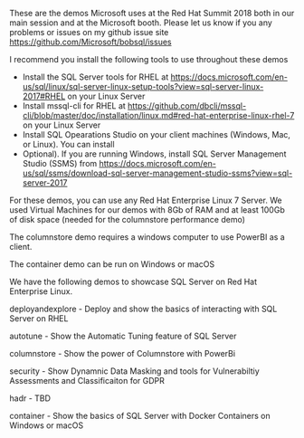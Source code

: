 These are the demos Microsoft uses at the Red Hat Summit 2018 both in our main session and at the Microsoft booth. Please let us know if you any problems or issues on my github issue site https://github.com/Microsoft/bobsql/issues

I recommend you install the following tools to use throughout these demos

- Install the SQL Server tools for RHEL at https://docs.microsoft.com/en-us/sql/linux/sql-server-linux-setup-tools?view=sql-server-linux-2017#RHEL on your Linux Server
- Install mssql-cli for RHEL at https://github.com/dbcli/mssql-cli/blob/master/doc/installation/linux.md#red-hat-enterprise-linux-rhel-7 on your Linux Server
- Install SQL Opearations Studio on your client machines (Windows, Mac, or Linux). You can install 
- Optional). If you are running Windows, install SQL Server Management Studio (SSMS) from https://docs.microsoft.com/en-us/sql/ssms/download-sql-server-management-studio-ssms?view=sql-server-2017

For these demos, you can use any Red Hat Enterprise Linux 7 Server. We used Virtual Machines for our demos with 8Gb of RAM and at least 100Gb of disk space (needed for the columnstore performance demo)

The columnstore demo requires a windows computer to use PowerBI as a client.

The container demo can be run on Windows or macOS

We have the following demos to showcase SQL Server on Red Hat Enterprise Linux. 

deployandexplore - Deploy and show the basics of interacting with SQL Server on RHEL

autotune - Show the Automatic Tuning feature of SQL Server

columnstore - Show the power of Columnstore with PowerBi

security - Show Dynamnic Data Masking and tools for Vulnerabiltiy Assessments and Classificaiton for GDPR

hadr - TBD

container - Show the basics of SQL Server with Docker Containers on Windows or macOS
